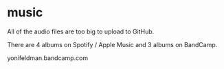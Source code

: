 # music

All of the audio files are too big to upload to GitHub.  

There are 4 albums on Spotify / Apple Music and 3 albums on BandCamp.

yonifeldman.bandcamp.com
